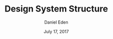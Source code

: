 ---
date: July 17, 2017
title: Design System Structure
author: Daniel Eden
link: https://daneden.me/2017/07/17/design-system-structure/
description: You can think of our system so far as a tree, with its most primitive elements at the bottom, comprising our atomic elements. These atoms are composed into components, and further composed to create patterns, which are common solutions to common problems.
tags:
- patterns

# ================================
# ARTICLE TAGS AVAILABLE
# ================================
# - animation
# - code
# - contribution
# - design-tokens
# - figma
# - leadership
# - patterns
# - process
# - sketch
# ================================
---
